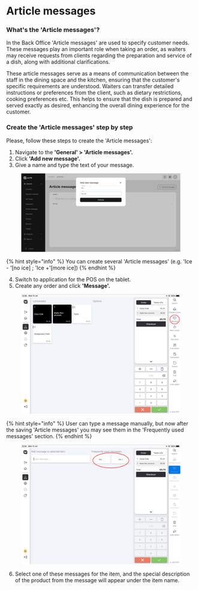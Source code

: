 # Article messages

### What's the 'Article messages'?

In the Back Office 'Article messages' are used to specify customer needs. These messages play an important role when taking an order, as waiters may receive requests from clients regarding the preparation and service of a dish, along with additional clarifications.

These article messages serve as a means of communication between the staff in the dining space and the kitchen, ensuring that the customer's specific requirements are understood. Waiters can transfer detailed instructions or preferences from the client, such as dietary restrictions, cooking preferences etc. This helps to ensure that the dish is prepared and served exactly as desired, enhancing the overall dining experience for the customer.

### Create the 'Article messages' step by step&#x20;

Please, follow these steps to create the 'Article messages':

1. Navigate to the **'General' > 'Article messages'.**
2. Click **'Add new message'.**
3. Give a name and type the text of your message.

<figure><img src="../../.gitbook/assets/ice-message.jpg" alt=""><figcaption></figcaption></figure>

{% hint style="info" %}
You can create several 'Article messages' (e.g. 'Ice - '\[no ice] ; 'Ice +'\[more ice])
{% endhint %}

4. Switch to application for the POS on the tablet.
5. Create any order and click **'Message'.**

<figure><img src="../../.gitbook/assets/messages.jpg" alt="" width="563"><figcaption></figcaption></figure>

{% hint style="info" %}
User can type a message manually, but now after the saving 'Article messages' you may see them in the 'Frequently used messages' section. &#x20;
{% endhint %}

<figure><img src="../../.gitbook/assets/messages1.jpg" alt="" width="563"><figcaption></figcaption></figure>

6. Select one of these messages for the item, and the special description of the product from the message will appear under the item name.
